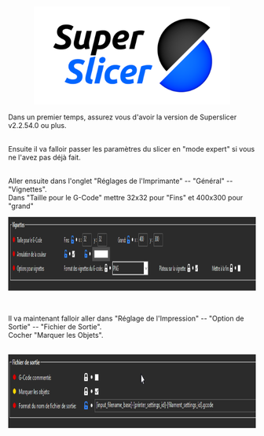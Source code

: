 <p align="center">
  <img width="400" height="200" src="https://github.com/Eloura74/Thumbnails-Mainsail/blob/main/thumbnails3.png">
</p>


 Dans un premier temps, assurez vous d'avoir la version de Superslicer v2.2.54.0 ou plus.
<br>
<br>

 Ensuite il va falloir passer les paramètres du slicer en "mode expert" si vous ne l'avez pas déjà fait.
<br>
<br>

 Aller ensuite dans l'onglet "Réglages de l'Imprimante" -- "Général" -- "Vignettes".
<br>
Dans "Taille pour le G-Code" mettre 32x32 pour "Fins" et 400x300 pour "grand"
<br>

<p align="center">
  <img width="1000" height="150" src="https://github.com/Eloura74/Thumbnails-Mainsail/blob/main/thumbnails4.png">
</p>

<br>

Il va maintenant falloir aller dans "Réglage de l'Impression" -- "Option de Sortie" -- "Fichier de Sortie".
<br>
Cocher "Marquer les Objets".
<br>
<br>

<p align="center">
  <img width="1000" height="150" src="https://github.com/Eloura74/Thumbnails-Mainsail/blob/main/thumbnails5.png">
</p>



